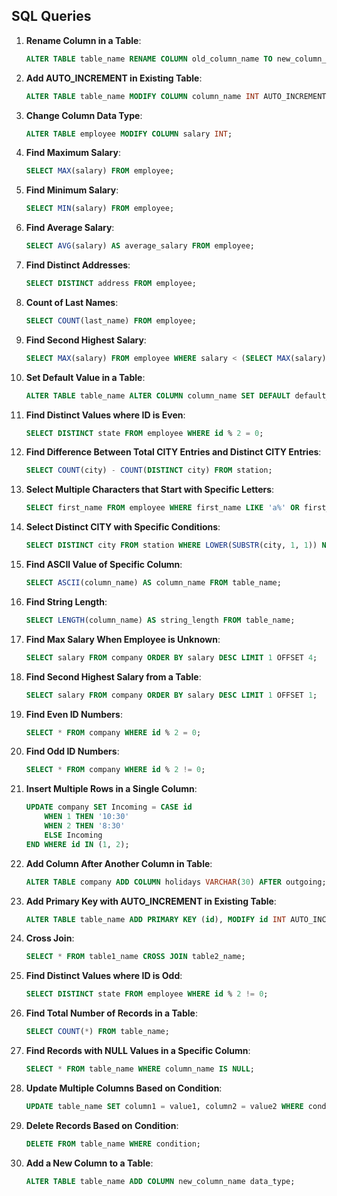 ## SQL Queries

1. **Rename Column in a Table**:
    ```sql
    ALTER TABLE table_name RENAME COLUMN old_column_name TO new_column_name;
    ```

2. **Add AUTO_INCREMENT in Existing Table**:
    ```sql
    ALTER TABLE table_name MODIFY COLUMN column_name INT AUTO_INCREMENT;
    ```

3. **Change Column Data Type**:
    ```sql
    ALTER TABLE employee MODIFY COLUMN salary INT;
    ```

4. **Find Maximum Salary**:
    ```sql
    SELECT MAX(salary) FROM employee;
    ```

5. **Find Minimum Salary**:
    ```sql
    SELECT MIN(salary) FROM employee;
    ```

6. **Find Average Salary**:
    ```sql
    SELECT AVG(salary) AS average_salary FROM employee;
    ```

7. **Find Distinct Addresses**:
    ```sql
    SELECT DISTINCT address FROM employee;
    ```

8. **Count of Last Names**:
    ```sql
    SELECT COUNT(last_name) FROM employee;
    ```

9. **Find Second Highest Salary**:
    ```sql
    SELECT MAX(salary) FROM employee WHERE salary < (SELECT MAX(salary) FROM employee);
    ```

10. **Set Default Value in a Table**:
    ```sql
    ALTER TABLE table_name ALTER COLUMN column_name SET DEFAULT default_value;
    ```

11. **Find Distinct Values where ID is Even**:
    ```sql
    SELECT DISTINCT state FROM employee WHERE id % 2 = 0;
    ```

12. **Find Difference Between Total CITY Entries and Distinct CITY Entries**:
    ```sql
    SELECT COUNT(city) - COUNT(DISTINCT city) FROM station;
    ```

13. **Select Multiple Characters that Start with Specific Letters**:
    ```sql
    SELECT first_name FROM employee WHERE first_name LIKE 'a%' OR first_name LIKE 'e%' OR first_name LIKE 'i%';
    ```

14. **Select Distinct CITY with Specific Conditions**:
    ```sql
    SELECT DISTINCT city FROM station WHERE LOWER(SUBSTR(city, 1, 1)) NOT IN ('a', 'e', 'i', 'o', 'u') OR LOWER(SUBSTR(city, LENGTH(city), 1)) NOT IN ('a', 'e', 'i', 'o', 'u');
    ```

15. **Find ASCII Value of Specific Column**:
    ```sql
    SELECT ASCII(column_name) AS column_name FROM table_name;
    ```

16. **Find String Length**:
    ```sql
    SELECT LENGTH(column_name) AS string_length FROM table_name;
    ```

17. **Find Max Salary When Employee is Unknown**:
    ```sql
    SELECT salary FROM company ORDER BY salary DESC LIMIT 1 OFFSET 4;
    ```

18. **Find Second Highest Salary from a Table**:
    ```sql
    SELECT salary FROM company ORDER BY salary DESC LIMIT 1 OFFSET 1;
    ```

19. **Find Even ID Numbers**:
    ```sql
    SELECT * FROM company WHERE id % 2 = 0;
    ```

20. **Find Odd ID Numbers**:
    ```sql
    SELECT * FROM company WHERE id % 2 != 0;
    ```

21. **Insert Multiple Rows in a Single Column**:
    ```sql
    UPDATE company SET Incoming = CASE id
        WHEN 1 THEN '10:30'
        WHEN 2 THEN '8:30'
        ELSE Incoming
    END WHERE id IN (1, 2);
    ```

22. **Add Column After Another Column in Table**:
    ```sql
    ALTER TABLE company ADD COLUMN holidays VARCHAR(30) AFTER outgoing;
    ```

23. **Add Primary Key with AUTO_INCREMENT in Existing Table**:
    ```sql
    ALTER TABLE table_name ADD PRIMARY KEY (id), MODIFY id INT AUTO_INCREMENT;
    ```

24. **Cross Join**:
    ```sql
    SELECT * FROM table1_name CROSS JOIN table2_name;
    ```

25. **Find Distinct Values where ID is Odd**:
    ```sql
    SELECT DISTINCT state FROM employee WHERE id % 2 != 0;
    ```

26. **Find Total Number of Records in a Table**:
    ```sql
    SELECT COUNT(*) FROM table_name;
    ```

27. **Find Records with NULL Values in a Specific Column**:
    ```sql
    SELECT * FROM table_name WHERE column_name IS NULL;
    ```

28. **Update Multiple Columns Based on Condition**:
    ```sql
    UPDATE table_name SET column1 = value1, column2 = value2 WHERE condition;
    ```

29. **Delete Records Based on Condition**:
    ```sql
    DELETE FROM table_name WHERE condition;
    ```

30. **Add a New Column to a Table**:
    ```sql
    ALTER TABLE table_name ADD COLUMN new_column_name data_type;
    ```
